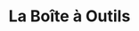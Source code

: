 ---
title: "La Boîte à Outils"
url: /saint-genis-pouilly/la-boite-a-outils/
shop: à faire soi-même
---